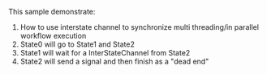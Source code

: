 This sample demonstrate:

1. How to use interstate channel to synchronize multi threading/in parallel workflow execution
2. State0 will go to State1 and State2
3. State1 will wait for a InterStateChannel from State2
4. State2 will send a signal and then finish as a "dead end"